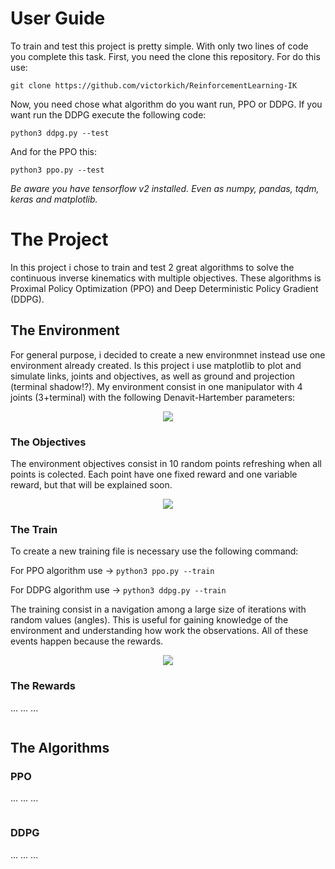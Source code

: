 # User Guide
To train and test this project is pretty simple. With only two lines of code you complete this task. 
First, you need the clone this repository. For do this use:

`git clone https://github.com/victorkich/ReinforcementLearning-IK`

Now, you need chose what algorithm do you want run, PPO or DDPG. 
If you want run the DDPG execute the following code:

`python3 ddpg.py --test`

And for the PPO this:

`python3 ppo.py --test`

_Be aware you have tensorflow v2 installed. Even as numpy, pandas, tqdm, keras and matplotlib._

# The Project

In this project i chose to train and test 2 great algorithms to solve the continuous inverse kinematics with multiple objectives.
These algorithms is Proximal Policy Optimization (PPO) and Deep Deterministic Policy Gradient (DDPG).

<h2>The Environment</h2>
For general purpose, i decided to create a new environmnet instead use one environment already created.
Is this project i use matplotlib to plot and simulate links, joints and objectives, as well as ground and projection (terminal shadow!?).
My environment consist in one manipulator with 4 joints (3+terminal) with the following Denavit-Hartember parameters:

<p align="center"> 
<img src="https://i.imgur.com/IyulesQ.png"/>
</p>

<h3>The Objectives</h3>

The environment objectives consist in 10 random points refreshing when all points is colected.
Each point have one fixed reward and one variable reward, but that will be explained soon.

<p align="center"> 
<img src="https://media.giphy.com/media/Wonv0YvrM5Djy6XkXW/giphy.webp"/>
</p>

<h3>The Train</h3>

To create a new training file is necessary use the following command:

For PPO algorithm use -> `python3 ppo.py --train`

For DDPG algorithm use -> `python3 ddpg.py --train`

The training consist in a navigation among a large size of iterations with random values (angles). This is useful for gaining knowledge of the environment and understanding how work the observations. All of these events happen because the rewards.

<p align="center"> 
<img src="https://media.giphy.com/media/RM0A1YB58BWYvhH5fe/giphy.webp"/>
</p>

<h3>The Rewards</h3>
... ... ...

<p align="center"> 
<img src=""/>
</p>

<h2>The Algorithms</h2>

<h3>PPO</h3>
... ... ...

<p align="center"> 
<img src=""/>
</p>

<h3>DDPG</h3>
... ... ...

<p align="center"> 
<img src=""/>
</p>
